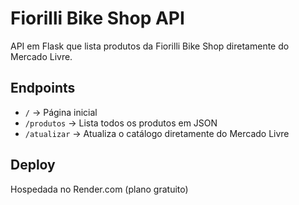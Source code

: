 # Fiorilli Bike Shop API

API em Flask que lista produtos da Fiorilli Bike Shop diretamente do Mercado Livre.

## Endpoints
- `/` → Página inicial
- `/produtos` → Lista todos os produtos em JSON
- `/atualizar` → Atualiza o catálogo diretamente do Mercado Livre

## Deploy
Hospedada no Render.com (plano gratuito)
